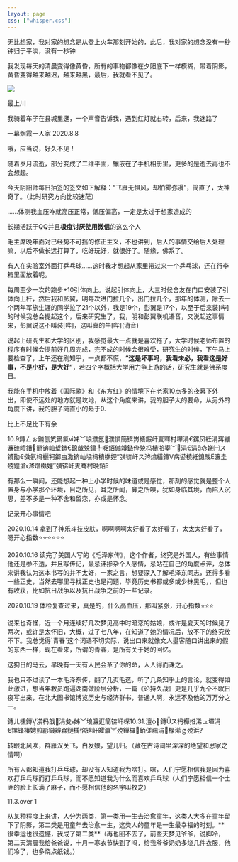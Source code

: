 ```yaml
---
layout: page
css: ["whisper.css"]
---
```


<p class='pp'>无比想家，我对家的想念是从登上火车那刻开始的，此后，我对家的想念没有一秒钟归于平淡，没有一秒钟 </p>  
<p class='pp'>我发现每天的清晨变得像黄昏，所有的事物都像在夕阳底下一样模糊，带着阴影，黄昏变得越来越迟，越来越黑，最后，我就看不见了。 </p>  



<p class='pp'><img src="https://gsp0.baidu.com/5aAHeD3nKhI2p27j8IqW0jdnxx1xbK/tb/editor/images/client/image_emoticon25.png"></p>  

<p class='pp'>最上川</p>

<p class='pp'>我骑着车子在县城里逛，一个声音告诉我，遇到红灯就右转，后来，我迷路了</p>
<p class='pp'>一幕烟霞一人家 2020.8.8</p>
<p class='pp'>哦，应当说，好久不见！</p>
<p class='pp'>随着岁月流逝，部分变成了二维平面，镶嵌在了手机相册里，更多的是逝去再也不会想起。 </p>  
<p class='pp'>今天阴阳师每日抽签的签文如下解释：“飞雁无惧风，却怕雾弥漫”，简直了，太神奇了。（此时研究方向比较迷茫）</p>
<p class='pp'>……体测我血压咋就高压正常，低压偏高，一定是太过于想家造成的</p>
<p class='pp'>长期活跃于QQ并且<b>极度讨厌使用微信</b>的这么个人</p>
<p class='pp'>毛主席晚年面对已经势不可挡的修正主义，不也讲到，后人的事情交给后人处理嘛，以后不做长远打算了，吃好玩好，就很好了。随缘，佛系了。</p>
<p class='pp'>有人在实验室外面打乒乓球……这时我才想起从家里带过来一个乒乓球，还在行李箱里面放着呢。</p>
<p class='pp'>每周至少一次的跑步+10引体向上。说起引体向上，大三时候舍友在门口安装了引体向上杆，然后我和彭翼，明每次进门拉几个，出门拉几个，那年的体测，除去一个两年军旅生涯的同学拉了21个以外，我是19个，彭翼是17个，以至于后来装[哔]的时候我总会提起这个，后来研究生了，我，明和彭翼联机语音，又说起这事情来，彭翼说这不叫装[哔]，这叫真的牛[哔](消音)</p>
<p class='pp'>说起上研究生和大学的区别，我感觉最大一点就是喜欢拖了，大学时候老师布置的程序有时候会提前好几周完成，完不成的时候会很难受，研究生的时候，下午马上要检查了，上午还在刷知乎，一点都不慌，<b>“这是坏事吗，我看未必，我看这是好事，不是小好，是大好”</b>，若四个字概括大学用力争上游的话，研究生就是佛系度日。</p>
<p class='pp'>我能在手机中放着《国际歌》和《东方红》的情境下在老家10点多的夜幕下外出，即使不远处的地方就是坟地，从这个角度来讲，我的胆子大的要命，从另外的角度下讲，我的胆子简直小的趋于0.</p>
<p class='pp'>比上不足比下有余</p>
<p class='pp'>10.9鏄ㄥぉ鏅氫笂鍋氭ⅵ姊﹀埌濮氬濮愪簡锛岃繕鍜屽叓骞村墠涓€鏍凤紝涓嶈繃濂硅皟鐨簡锛屾埑鐫€鎴戠殑鑲╄唨銆備竴鏃佺殑杩樻湁鍙﹀涓€涓枩娆㈠ス鐨勩€傚氨杩欐牱鎯虫潵锛屾垜杩樻槸娌″彉锛屽ス涔熻繕鏄病鍙橈紝鎴戝濂圭殑鍠滄涔熸槸娌″彉锛屽叓骞村晩銆?</p>

<p class='pp'>有那么一瞬间，还能想起一种上小学时候的味道或是感觉，那刻的感觉就是整个人置身与小学那个环境，目之所见，耳之所闻，鼻之所嗅，犹如身临其境，而陷入沉思，差不多是一种不舍和留恋，亦或是怀念。</p>

<p class='pp'> 记录开心事情吧</p>
<p class='pp'> 2020.10.14 拿到了神乐斗技皮肤，啊啊啊啊太好看了太好看了，太太太好看了，嗯开心指数⭐⭐⭐⭐⭐⭐</p>
<p class='pp'> 2020.10.16 读完了美国人写的《毛泽东传》，这个作者，终究是外国人，有些事情他还是参不透，并且写传记，最忌讳掺杂个人感情，忌站在自己的角度点评，总体来讲我认为这本书写的并不太好，一家之言，想要深入了解毛泽东同志，还得多看一些正史，当然去哪里寻找正史也是问题，毕竟历史书都或多或少抹黑毛，，但也有收获，比如抗日战争以及抗日战争之前的一些记录。</p>
<p class='pp'> 2020.10.19 体检复查过来，真是的，什么高血压，那叫紧张，开心指数⭐⭐⭐</p>
<p class='pp'> 说来也奇怪，近一个月连续好几次梦见高中时暗恋的姑娘，或许是夏天的时候见了两次，或许是太怀旧，大概，过了七八年，在知道了她的情况后，放不下的终究放不下。我总觉得`青春`这个词语不切实际，说出口来就像文人墨客随口讲出来的假的东西一样，现在看来，所谓的青春，是所有关于她的回忆。</p>

<p class='pp'>这狗日的马云，早晚有一天有人民会革了你的命，人人得而诛之。</p>
<p class='pp'>我也只不过读了一本毛泽东传，翻了几页毛选，听了几条知乎上的言论，就变得如此激进，想当年教员跑遍湖南做阶层分析，一篇《论持久战》更是几乎九个不眠日夜写出来，在北大图书馆博览历史与经济群书，普通人啊，永远不及他的万万分之一。</p>
<p class='pp'>鏄ㄦ櫄鏄渶杩戠涓夋姊﹀埌濂逛簡锛屽棎10.31.澶ф鏄ス杩樺拰浠ュ墠涓€鏍锋椿娉煎彲鐖辨槑鏈楀惂锛屽皬瀛︾殑鏁欏銆傞珮涓椂浠ｇ殑浜?</p>
<p class='pp'>转眼北风吹，群雁汉关飞，白发娘，望儿归。（藏在古诗词里深深的绝望和思家之情啊）</p>
<p class='pp'>所有人都知道我打乒乓球，却没有人知道我为啥打。嗐，人们宁愿相信我是因为喜欢打乒乓球而打乒乓球，而不愿知道我为什么而喜欢乒乓球（人们宁愿相信一个土匪的脸上长满了麻子，而不愿相信他的名字叫牧之）</p>
<p class='pp'>11.3.over 1</p>
<p class='pp'>从某种程度上来讲，人分为两类，第一类用一生去治愈童年，这类人大多在童年留下了阴影，第二类是用童年去治愈一生，这类人的童年是一生最幸福的时刻。**很幸运也很遗憾，我成了第二类**（再也回不去了，前些天梦见爷爷，说脚冷，第二天清晨我给爸爸说，十月一寒衣节快到了吗，给我爷爷奶奶多烧几件衣服，他们冷了，也多烧点纸钱。）</p>




